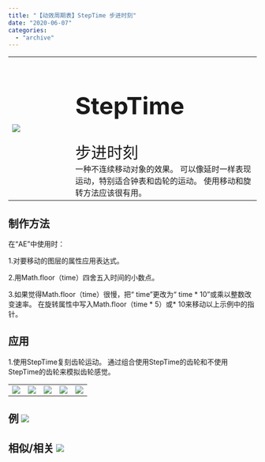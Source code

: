 ```yaml
---
title: "【动效周期表】StepTime 步进时刻"
date: "2020-06-07"
categories: 
  - "archive"
---
```


<table style="border-collapse: collapse; width: 100%;"><tbody class="table1"><tr><td style="width: 25.4125%;"><img src="https://mir.yuelili.com/user/AE/mg/foxcodex/Integar.gif"></td><td style="width: 93.8898%;"><h2 style="font-size: 36pt;">StepTime</h2><div></div><span style="font-size: 24pt;">步进时刻</span><div></div>一种不连续移动对象的效果。 可以像延时一样表现运动，特别适合钟表和齿轮的运动。 使用移动和旋转方法应该很有用。</td></tr></tbody></table>

## 制作方法

在“AE”中使用时：

1.对要移动的图层的属性应用表达式。

2.用Math.floor（time）四舍五入时间的小数点。

3.如果觉得Math.floor（time）很慢，把“ time”更改为“ time \* 10”或乘以整数改变速率。 在旋转属性中写入Math.floor（time \* 5）或\* 10来移动以上示例中的指针。

## 应用

1.使用StepTime复刻齿轮运动。 通过组合使用StepTime的齿轮和不使用StepTime的齿轮来模拟齿轮感觉。

<table style="border-collapse: collapse;"><tbody class="table1"><tr><td><a href="https://yuelili.com/archive/integar/"><img src="https://mir.yuelili.com/user/AE/mg/foxcodex/Integar.gif"></a></td><td><img class="plus" src="https://mir.yuelili.com/user/AE/mg/foxcodex/plus.png"></td><td><a href="https://yuelili.com/archive/wigglerotate/"><img src="https://mir.yuelili.com/user/AE/mg/foxcodex/WiggleRotate.gif"></a></td><td><img class="plus" src="https://mir.yuelili.com/user/AE/mg/foxcodex/tri.png"></td><td><img src="https://mir.yuelili.com/user/AE/mg/foxcodex/Integar-Ex001.gif"></td></tr></tbody></table>

## 例 ![](https://mir.yuelili.com/user/AE/mg/foxcodex/Integar-Ex001.gif)

## 相似/相关 ![](https://mir.yuelili.com/user/AE/mg/foxcodex/Sin.gif)
